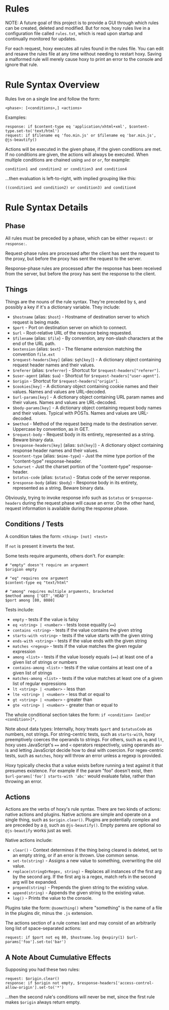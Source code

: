 Rules
=====

NOTE: A future goal of this project is to provide a GUI through which rules can be created, deleted and modified. But for now, hoxy rules live in a configuration file called `rules.txt`, which is read upon startup and continually monitored for updates.

For each request, hoxy executes all rules found in the rules file. You can edit and resave the rules file at any time without needing to restart hoxy. Saving a malformed rule will merely cause hoxy to print an error to the console and ignore that rule.

Rule Syntax Overview
====================

Rules live on a single line and follow the form:

    <phase>: [<conditions>,] <actions>

Examples:

    response: if $content-type eq 'application/xhtml+xml', $content-type.set-to('text/html')
    request: if $filename eq 'foo.min.js' or $filename eq 'bar.min.js', @js-beautify()

Actions will be executed in the given phase, if the given conditions are met. If no conditions are given, the actions will always be executed. When multiple conditions are chained using `and` or `or`, for example:

    condition1 and condition2 or condition3 and condition4

...then evaluation is left-to-right, with implied grouping like this:

    ((condition1 and condition2) or condition3) and condition4

Rule Syntax Details
===================

Phase
-----

All rules must be preceded by a phase, which can be either `request:` or `response:`.

Request-phase rules are processed after the client has sent the request to the proxy, but before the proxy has sent the request to the server.

Response-phase rules are processed after the response has been received from the server, but before the proxy has sent the response to the client.

Things
------

Things are the nouns of the rule syntax. They're preceded by `$`, and possibly a key if it's a dictionary variable. They include:

* `$hostname` (alias: `$host`) - Hostname of destination server to which request is being made.
* `$port` - Port on destination server on which to connect.
* `$url` - Root-relative URL of the resource being requested.
* `$filename` (alias: `$file`) - By convention, any non-slash characters at the end of the URL path.
* `$extension` (alias: `$ext`) - The filename extension matching the convention `file.ext`
* `$request-headers[key]` (alias: `$qh[key]`) - A dictionary object containing request header names and their values.
* `$referer` (alias: `$referrer`) - Shortcut for `$request-headers["referer"]`.
* `$user-agent` (alias: `$ua`) - Shortcut for `$request-headers["user-agent"]`.
* `$origin` - Shortcut for `$request-headers["origin"]`.
* `$cookies[key]` - A dictionary object containing cookie names and their values. Names and values are URL-decoded.
* `$url-params[key]` - A dictionary object containing URL param names and their values. Names and values are URL-decoded.
* `$body-params[key]` - A dictionary object containing request body names and their values. Typical with POSTs. Names and values are URL-decoded.
* `$method` - Method of the request being made to the destination server. Uppercase by convention, as in GET.
* `$request-body` - Request body in its entirety, represented as a string. Beware binary data.
* `$response-headers[key]` (alias: `$sh[key]`) - A dictionary object containing response header names and their values.
* `$content-type` (alias: `$mime-type`) - Just the mime type portion of the "content-type" response-header.
* `$charset` - Just the charset portion of the "content-type" response-header.
* `$status-code` (alias: `$status`) - Status code of the server response.
* `$response-body` (alias: `$body`) - Response body in its entirety, represented as a string. Beware binary data.

Obviously, trying to invoke response info such as `$status` or `$response-headers` during the request phase will cause an error. On the other hand, request information is available during the response phase.

Conditions / Tests
----------

A condition takes the form: `<thing> [not] <test>`

If `not` is present it inverts the test.

Some tests require arguments, others don't. For example:

    # "empty" doesn't require an argument
    $origion empty

    # "eq" requires one argument
    $content-type eq "text/html"

    # "among" requires multiple arguments, bracketed
    $method among ['GET','HEAD']
    $port among [80, 8080]

Tests include:

* `empty` - tests if the value is falsy
* `eq <string> | <number>` - tests loose equality (`==`)
* `contains <string>` - tests if the value contains the given string
* `starts-with <string>` - tests if the value starts with the given string
* `ends-with <string>` - tests if the value ends with the given string
* `matches <regexp>` - tests if the value matches the given regular expression
* `among <list>` - tests if the value loosely equals (`==`) at least one of a given list of strings or numbers
* `contains-among <list>` - tests if the value contains at least one of a given list of strings
* `matches-among <list>` - tests if the value matches at least one of a given list of regular expressions
* `lt <string> | <number>` - less than
* `lte <string> | <number>` - less that or equal to
* `gt <string> | <number>` - greater than
* `gte <string> | <number>` - greater than or equal to

The whole conditional section takes the form: `if <condition> [and|or <condition>]*,`

Note about data types: Internally, hoxy treats `$port` and `$statusCode` as numbers, not strings. For string-centric tests, such as `starts-with`, hoxy preemptively coerces the operands to strings. For others, such as `eq` and `lt`, hoxy uses JavaScript's `==` and `<` operators respectively, using operands as-is and letting JavaScript decide how to deal with coercion. For regex-centric tests, such as `matches`, hoxy will throw an error unless a regexp is provided.

Hoxy typically checks that a value exists before running a test against it that presumes existence. For example if the param "foo" doesn't exist, then `$url-params['foo'] starts-with 'abc'` would evaluate false, rather than throwing an error.

Actions
-------

Actions are the verbs of hoxy's rule syntax. There are two kinds of actions: native actions and plugins. Native actions are simple and operate on a single thing, such as `$origin.clear()`. Plugins are potentially complex and are preceded by a `@`, such as `@js-beautify()`. Empty parens are optional so `@js-beautify` works just as well.

Native actions include:

* `clear()` - Context determines if the thing being cleared is deleted, set to an empty string, or if an error is thrown. Use common sense.
* `set-to(string)` - Assigns a new value to something, overwriting the old value.
* `replace(stringOrRegex, string)` - Replaces all instances of the first arg by the second arg. If the first arg is a regex, match refs in the second arg will be expanded.
* `prepend(string)` - Prepends the given string to the existing value.
* `append(string)` - Appends the given string to the existing value.
* `log()` - Prints the value to the console.

Plugins take the form: `@something()` where "something" is the name of a file in the plugins dir, minus the `.js` extension.

The actions section of a rule comes last and may consist of an arbitrarily long list of space-separated actions:

    request: if $port not eq 80, $hostname.log @expiry(1) $url-params['foo'].set-to('bar')

A Note About Cumulative Effects
-------------------------------

Supposing you had these two rules:

    request: $origin.clear()
    response: if $origin not empty, $response-headers['access-control-allow-origin'].set-to('*')

...then the second rule's conditions will never be met, since the first rule makes `$origin` always return empty.


